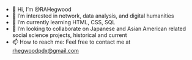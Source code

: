- 👋 Hi, I’m @RAHegwood
- 👀 I’m interested in network, data analysis, and digital humanities
- 🌱 I’m currently learning HTML, CSS, SQL
- 💞️ I’m looking to collaborate on Japanese and Asian American related social science projects, historical and current
- 📫 How to reach me: Feel free to contact me at rhegwoodpdx@gmail.com

<!---
RAHegwood/RAHegwood is a ✨ special ✨ repository because its `README.md` (this file) appears on your GitHub profile.
You can click the Preview link to take a look at your changes.
--->
